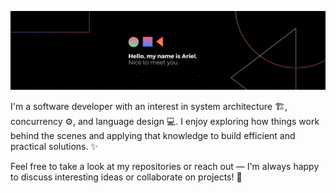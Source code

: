 ![](banner.png)

I'm a software developer with an interest in system architecture 🏗️, concurrency ⚙️, and language design 💻. I enjoy exploring how things work behind the scenes and applying that knowledge to build efficient and practical solutions. ✨

Feel free to take a look at my repositories or reach out — I'm always happy to discuss interesting ideas or collaborate on projects! 🌱
